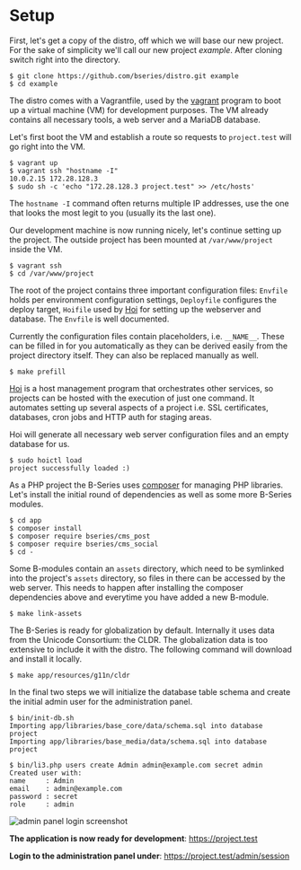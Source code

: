 # Setup

First, let's get a copy of the distro, off which we will base our new project. For the sake of simplicity we'll call our new project _example_. After cloning switch right into the directory.
```
$ git clone https://github.com/bseries/distro.git example
$ cd example
```

The distro comes with a Vagrantfile, used by the [vagrant](https://www.vagrantup.com/) program to boot up a virtual machine (VM) for development purposes. The VM already contains all necessary tools, a web server and a MariaDB database.  

Let's first boot the VM and establish a route so requests to `project.test` will go right into the VM.
```
$ vagrant up
$ vagrant ssh "hostname -I"
10.0.2.15 172.28.128.3
$ sudo sh -c 'echo "172.28.128.3 project.test" >> /etc/hosts'
```

The `hostname -I` command often returns multiple IP addresses, use the one that looks the most legit to you (usually its the last one).

Our development machine is now running nicely, let's continue setting up the project. The outside project has been mounted at `/var/www/project` inside the VM.
```
$ vagrant ssh
$ cd /var/www/project
```

The root of the project contains three important configuration files: `Envfile` holds per environment configuration settings, `Deployfile` configures the deploy target, `Hoifile` used by [Hoi](https://github.com/atelierdisko/hoi) for setting up the webserver and database. The `Envfile` is well documented.

Currently the configuration files contain placeholders, i.e. `__NAME__`. These can be filled in for you automatically as they can be derived easily from the project directory itself. They can also be replaced manually as well.
```
$ make prefill
```

[Hoi](https://github.com/atelierdisko/hoi) is a host management program that orchestrates other services, so projects can be hosted with the execution of just one command. It automates setting up
several aspects of a project i.e. SSL certificates, databases, cron jobs and HTTP auth for staging areas.

Hoi will generate all necessary web server configuration files and an empty database for us.
```
$ sudo hoictl load
project successfully loaded :)
```

As a PHP project the B-Series uses [composer](https://getcomposer.org/) for managing PHP libraries. Let's install the initial round of dependencies as well as some more B-Series modules.
```
$ cd app
$ composer install
$ composer require bseries/cms_post
$ composer require bseries/cms_social
$ cd -
```

Some B-modules contain an `assets` directory, which need to be symlinked into the project's `assets` directory, so files in there can be accessed by the web server. This needs to happen after installing the composer dependencies above and everytime you have added a new B-module.
```
$ make link-assets
```

The B-Series is ready for globalization by default. Internally it uses data from the Unicode Consortium: the CLDR. The globalization data is too extensive to include it with the distro. The following command will download and install it locally.
```
$ make app/resources/g11n/cldr
```

In the final two steps we will initialize the database table schema and create the initial admin user for the administration panel.
```
$ bin/init-db.sh
Importing app/libraries/base_core/data/schema.sql into database project
Importing app/libraries/base_media/data/schema.sql into database project

$ bin/li3.php users create Admin admin@example.com secret admin
Created user with:
name     : Admin
email    : admin@example.com
password : secret
role     : admin
```

![admin panel login screenshot](http://b-series.org/assets/v:1+9cc014f/app/img/login.png)

**The application is now ready for development**: https://project.test

**Login to the administration panel under**: https://project.test/admin/session
